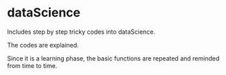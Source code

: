 # dataScience
Includes step by step tricky codes into dataScience.

The codes are explained.

Since it is a learning phase, the basic functions are repeated and reminded from time to time.
